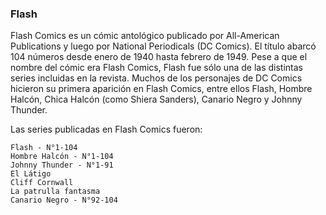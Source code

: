 ### Flash

Flash Comics es un cómic antológico publicado por All-American Publications y luego por National Periodicals (DC Comics). El título abarcó 104 números desde enero de 1940 hasta febrero de 1949. Pese a que el nombre del cómic era Flash Comics, Flash fue sólo una de las distintas series incluidas en la revista. Muchos de los personajes de DC Comics hicieron su primera aparición en Flash Comics, entre ellos Flash, Hombre Halcón, Chica Halcón (como Shiera Sanders), Canario Negro y Johnny Thunder.

Las series publicadas en Flash Comics fueron:

    Flash - N°1-104
    Hombre Halcón - N°1-104
    Johnny Thunder - N°1-91
    El Látigo
    Cliff Cornwall
    La patrulla fantasma
    Canario Negro - N°92-104
